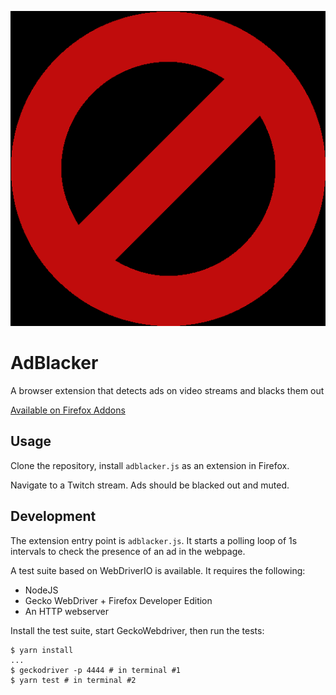 <p align="center">
  <img src="https://github.com/chazapp/ad-blacker/blob/master/icons/520.png?raw=true" alt="AdBlacker Logo"/>
</p>  

# AdBlacker  

A browser extension that detects ads on video streams and blacks them out  

[Available on Firefox Addons](https://addons.mozilla.org/fr/firefox/addon/adblacker/)
## Usage

Clone the repository, install `adblacker.js` as an extension in Firefox.  

Navigate to a Twitch stream. Ads should be blacked out and muted. 

## Development
  
The extension entry point is `adblacker.js`. It starts a polling loop of 1s intervals
to check the presence of an ad in the webpage.  

A test suite based on WebDriverIO is available. It requires the following:  

- NodeJS
- Gecko WebDriver + Firefox Developer Edition
- An HTTP webserver

Install the test suite, start GeckoWebdriver, then run the tests:

```
$ yarn install
...
$ geckodriver -p 4444 # in terminal #1
$ yarn test # in terminal #2
```